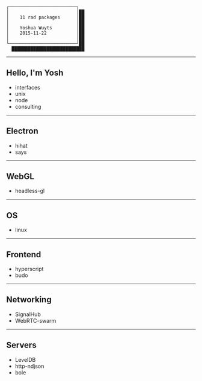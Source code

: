```
┌─────────────────────────┐
│                         │██
│    11 rad packages      │██
│                         │██
│    Yoshua Wuyts         │██
│    2015-11-22           │██
│                         │██
└─────────────────────────┘██
  ███████████████████████████
```

---
## Hello, I'm Yosh
- interfaces
- unix
- node
- consulting

----
## Electron
- hihat
- says

---
## WebGL
- headless-gl

---
## OS
- linux

---
## Frontend
- hyperscript
- budo

---
## Networking
- SignalHub
- WebRTC-swarm

---
## Servers
- LevelDB
- http-ndjson
- bole
